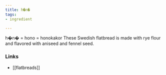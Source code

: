 ```yaml
---
title: h�n�
tags:
- ingredient

---
```

h�n� = hono = honokakor These Swedish flatbread is made with rye flour and flavored with aniseed and fennel seed.

### Links

* [[flatbreads]]
